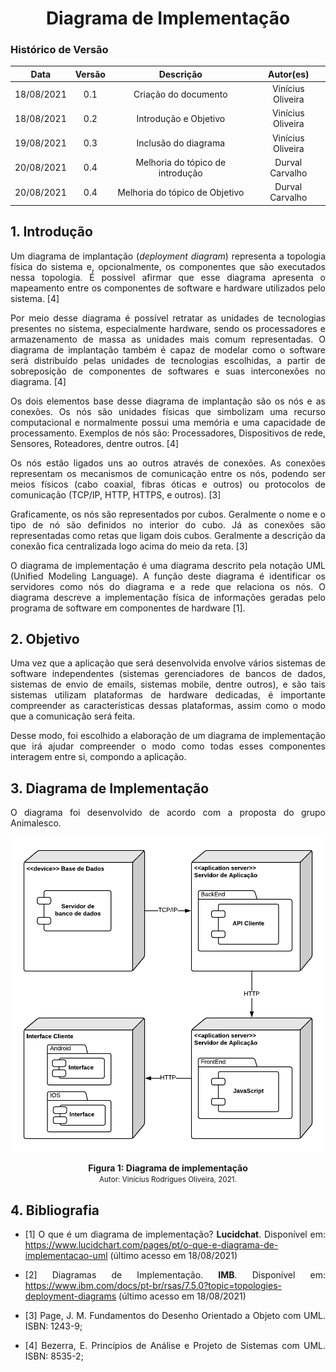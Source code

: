 # <center> Diagrama de Implementação

### Histórico de Versão

|    Data    | Versão |      Descrição       |     Autor(es)     |
| :--------: | :----: | :------------------: | :---------------: |
| 18/08/2021 |  0.1   | Criação do documento | Vinícius Oliveira |
| 18/08/2021 |  0.2   | Introdução e Objetivo| Vinícius Oliveira |
| 19/08/2021 |  0.3   | Inclusão do diagrama | Vinícius Oliveira |
| 20/08/2021 |  0.4   | Melhoria do tópico de introdução | Durval Carvalho |
| 20/08/2021 |  0.4   | Melhoria do tópico de Objetivo | Durval Carvalho |

<div align="justify">

## 1. Introdução

Um diagrama de implantação (_deployment diagram_) representa a topologia física do sistema e, opcionalmente, os componentes que são executados nessa topologia. É possível afirmar que esse diagrama apresenta o mapeamento entre os componentes de software e hardware utilizados pelo sistema. [4]

Por meio desse diagrama é possível retratar as unidades de tecnologias presentes no sistema, especialmente hardware, sendo os processadores e armazenamento de massa as unidades mais comum representadas. O diagrama de implantação também é capaz de modelar como o software será distribuído pelas unidades de tecnologias escolhidas, a partir de sobreposição de componentes de softwares e suas interconexões no diagrama. [4]

Os dois elementos base desse diagrama de implantação são os nós e as conexões. Os nós são unidades físicas que simbolizam uma recurso computacional e normalmente possui uma memória e uma capacidade de processamento. Exemplos de nós são: Processadores, Dispositivos de rede, Sensores, Roteadores, dentre outros. [4]

Os nós estão ligados uns ao outros através de conexões. As conexões representam os mecanismos de comunicação entre os nós, podendo ser meios físicos (cabo coaxial, fibras óticas e outros) ou protocolos de comunicação (TCP/IP, HTTP, HTTPS, e outros). [3]

Graficamente, os nós são representados por cubos. Geralmente o nome e o tipo de nó são definidos no interior do cubo. Já as conexões são representadas como retas que ligam dois cubos. Geralmente a descrição da conexão fica centralizada logo acima do meio da reta. [3]

O diagrama de implementação é uma diagrama descrito pela notação UML (Unified Modeling Language). A função deste diagrama é identificar os servidores como nós do diagrama e a rede que relaciona os nós. O diagrama descreve a implementação física de informações geradas pelo programa de software em componentes de hardware  [1].

## 2. Objetivo

Uma vez que a aplicação que será desenvolvida envolve vários sistemas de software independentes (sistemas gerenciadores de bancos de dados, sistemas de envio de emails, sistemas mobile, dentre outros), e são tais sistemas utilizam plataformas de hardware dedicadas, é importante compreender as características dessas plataformas, assim como o modo que a comunicação será feita.

Desse modo, foi escolhido a elaboração de um diagrama de implementação que irá ajudar compreender o modo como todas esses componentes interagem entre si, compondo a aplicação.

## 3. Diagrama de Implementação

O diagrama foi desenvolvido de acordo com a proposta do grupo Animalesco.

<p align='center'>
    <img src='https://raw.githubusercontent.com/UnBArqDsw2021-1/2021.1_G01_Animalesco_docs/main/docs/assets/pages/diagrama-implementacao/diagrama-implementacao.png'>
    <figcaption align='center'>
        <b>Figura 1: Diagrama de implementação</b>
        <br>
        <small>Autor: Vinícius Rodrigues Oliveira, 2021.</small>
    </figcaption>
</p>

## 4. Bibliografia

- [1] O que é um diagrama de implementação? **Lucidchat**. Disponível em: https://www.lucidchart.com/pages/pt/o-que-e-diagrama-de-implementacao-uml (último acesso em 18/08/2021)

- [2] Diagramas de Implementação. **IMB**. Disponível em: https://www.ibm.com/docs/pt-br/rsas/7.5.0?topic=topologies-deployment-diagrams (último acesso em 18/08/2021)

- [3] Page, J. M. Fundamentos do Desenho Orientado a Objeto com UML. ISBN: 1243-9;

- [4] Bezerra, E. Princípios de Análise e Projeto de Sistemas com UML. ISBN: 8535-2;

<div>
